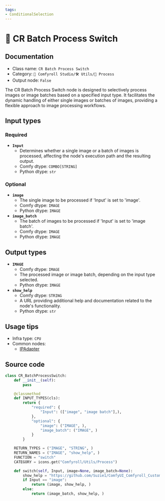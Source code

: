 ```yaml
---
tags:
- ConditionalSelection
---
```


# 🔂 CR Batch Process Switch
## Documentation
- Class name: `CR Batch Process Switch`
- Category: `🧩 Comfyroll Studio/🛠️ Utils/🔂 Process`
- Output node: `False`

The CR Batch Process Switch node is designed to selectively process images or image batches based on a specified input type. It facilitates the dynamic handling of either single images or batches of images, providing a flexible approach to image processing workflows.
## Input types
### Required
- **`Input`**
    - Determines whether a single image or a batch of images is processed, affecting the node's execution path and the resulting output.
    - Comfy dtype: `COMBO[STRING]`
    - Python dtype: `str`
### Optional
- **`image`**
    - The single image to be processed if 'Input' is set to 'image'.
    - Comfy dtype: `IMAGE`
    - Python dtype: `IMAGE`
- **`image_batch`**
    - The batch of images to be processed if 'Input' is set to 'image batch'.
    - Comfy dtype: `IMAGE`
    - Python dtype: `IMAGE`
## Output types
- **`IMAGE`**
    - Comfy dtype: `IMAGE`
    - The processed image or image batch, depending on the input type selected.
    - Python dtype: `IMAGE`
- **`show_help`**
    - Comfy dtype: `STRING`
    - A URL providing additional help and documentation related to the node's functionality.
    - Python dtype: `str`
## Usage tips
- Infra type: `CPU`
- Common nodes:
    - [IPAdapter](../../ComfyUI_IPAdapter_plus/Nodes/IPAdapter.md)



## Source code
```python
class CR_BatchProcessSwitch:
    def __init__(self):
        pass

    @classmethod
    def INPUT_TYPES(cls):
        return {
            "required": {
                "Input": (["image", "image batch"],),
            },
            "optional": {
                "image": ("IMAGE", ),
                "image_batch": ("IMAGE", )
            }
        }

    RETURN_TYPES = ("IMAGE", "STRING", )
    RETURN_NAMES = ("IMAGE", "show_help", )
    FUNCTION = "switch"
    CATEGORY = icons.get("Comfyroll/Utils/Process")

    def switch(self, Input, image=None, image_batch=None):
        show_help = "https://github.com/Suzie1/ComfyUI_Comfyroll_CustomNodes/wiki/Process-Nodes#cr-batch-process-switch"
        if Input == "image":
            return (image, show_help, )
        else:
            return (image_batch, show_help, ) 

```
